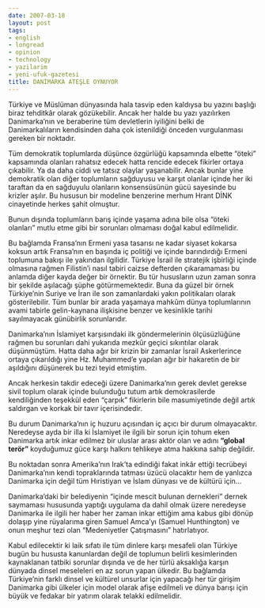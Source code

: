 ```yaml
---
date: 2007-03-18
layout: post
tags:
- english
- longread
- opinion
- technology
- yazilarim
- yeni-ufuk-gazetesi
title: DANİMARKA ATEŞLE OYNUYOR
---
```


Türkiye ve Müslüman dünyasında hala tasvip eden kaldıysa bu yazını başlığı biraz tehditkâr olarak gözükebilir. Ancak her halde bu yazı yazılırken Danimarka’nın ve beraberine tüm devletlerin iyiliğini belki de Danimarkalıların kendisinden daha çok istenildiği önceden vurgulanması gereken bir noktadır.

Tüm demokratik toplumlarda düşünce özgürlüğü kapsamında elbette “öteki” kapsamında olanları rahatsız edecek hatta rencide edecek fikirler ortaya çıkabilir. Ya da daha ciddi ve tatsız olaylar yaşanabilir. Ancak bunlar yine demokratik olan diğer toplumların sağduyusu ve karşıt olanlar içinde her iki taraftan da en sağduyulu olanların konsensüsünün gücü sayesinde bu krizler aşılır. Bu hususun bir modeline benzerine merhum Hrant DİNK cinayetinde herkes şahit olmuştur.

Bunun dışında toplumların barış içinde yaşama adına bile olsa “öteki olanları” mutlu etme gibi bir sorunları olmaması doğal kabul edilmelidir.

Bu bağlamda Fransa’nın Ermeni yasa tasarısı ne kadar siyaset kokarsa koksun artık Fransa’nın en başında iç politiği ve içinde barındırdığı Ermeni toplumuna bakışı ile yakından ilgilidir. Türkiye İsrail ile stratejik işbirliği içinde olmasına rağmen Filistin’i nasıl tabiri caizse defterden çıkaramaması bu anlamda diğer kayda değer bir örnektir. Bu tür hususların uzun zaman sonra bir şekilde aşılacağı şüphe götürmemektedir. Buna da güzel bir örnek Türkiye’nin Suriye ve İran ile son zamanlardaki yakın politikaları olarak gösterilebilir. Tüm bunlar bir arada yaşamaya mahkûm dünya toplumlarının avami tabirle gelin-kaynana ilişkisine benzer ve kesinlikle tarihi sayılmayacak günübirlik sorunlarıdır.

Danimarka’nın İslamiyet karşısındaki ilk göndermelerinin ölçüsüzlüğüne rağmen bu sorunları dahi yukarıda mezkûr geçici sıkıntılar olarak düşünmüştüm. Hatta daha ağır bir krizin bir zamanlar İsrail Askerlerince ortaya çıkarıldığı yine Hz. Muhammed’e yapılan ağır bir hakaretin de bir aşıldığını düşünerek bu tezi teyid etmiştim.

Ancak herkesin takdir edeceği üzere Danimarka’nın gerek devlet gerekse sivil toplum olarak içinde bulunduğu tutum artık demokrasilerde kendiliğinden teşekkül eden “çarpık” fikirlerin bile masumiyetinde değil artık saldırgan ve korkak bir tavır içerisindedir.

Bu durum Danimarka’nın iç huzuru açısından iç açıcı bir durum olmayacaktır. Neredeyse ayda bir illa ki İslamiyet ile ilgili bir sorun için tohum eken Danimarka artık inkar edilmez bir uluslar arası aktör olan ve adını **“global terör”** koyduğumuz güce karşı halkını tehlikeye atma hakkına sahip değildir.

Bu noktadan sonra Amerika’nın Irak’ta edindiği fakat inkâr ettiği tecrübeyi Danimarka’nın kendi topraklarında tatması üzücü olacaktır hem de yanlızca Danimarka için değil tüm Hıristiyan ve İslam dünyası ve de kültürü için…

Danimarka’daki bir belediyenin “içinde mescit bulunan dernekleri” dernek saymaması hususunda yaptığı uygulama da dahil olmak üzere neredeyse Danimarka ile ilgili her haber her zaman inkar ettiğim ama kabus gibi dönüp dolaşıp yine rüyalarıma giren Samuel Amca’yı (Samuel Hunthington) ve onun meşhur tezi olan “Medeniyetler Çatışmasını” hatırlatıyor.

Kabul edilecektir ki laik sıfatı ile tüm dinlere karşı mesafeli olan Türkiye bugün bu hususta kanunlardan değil de toplumun belirli kesimlerinden kaynaklanan tatbiki sorunlar dışında ve de her türlü aksaklığa karşın dünyada dinsel meseleleri en az sorun yapan ülkedir. Bu bağlamda Türkiye’nin farklı dinsel ve kültürel unsurlar için yapacağı her tür girişim Danimarka gibi ülkeler için model olarak afişe edilmeli ve dünya barışı için büyük ve fedakar bir yatırım olarak telakki edilmelidir.
